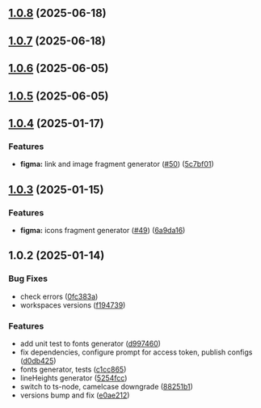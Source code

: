 

## [1.0.8](https://github.com/atls/figma/compare/@atls/figma-theme-fonts-generator@1.0.8...@atls/figma-theme-fonts-generator@1.0.8) (2025-06-18)






## [1.0.7](https://github.com/atls/figma/compare/@atls/figma-theme-fonts-generator@1.0.6...@atls/figma-theme-fonts-generator@1.0.7) (2025-06-18)






## [1.0.6](https://github.com/atls/figma/compare/@atls/figma-theme-fonts-generator@1.0.5...@atls/figma-theme-fonts-generator@1.0.6) (2025-06-05)






## [1.0.5](https://github.com/atls/figma/compare/@atls/figma-theme-fonts-generator@1.0.4...@atls/figma-theme-fonts-generator@1.0.5) (2025-06-05)






## [1.0.4](https://github.com/atls/figma/compare/@atls/figma-theme-fonts-generator@1.0.3...@atls/figma-theme-fonts-generator@1.0.4) (2025-01-17)


### Features


* **figma:** link and image fragment generator ([#50](https://github.com/atls/figma/issues/50)) ([5c7bf01](https://github.com/atls/figma/commit/5c7bf013046f44d038a763f9ee2d8ad263c2a69f))



## [1.0.3](https://github.com/atls/figma/compare/@atls/figma-theme-fonts-generator@1.0.2...@atls/figma-theme-fonts-generator@1.0.3) (2025-01-15)

### Features

- **figma:** icons fragment generator ([#49](https://github.com/atls/figma/issues/49)) ([6a9da16](https://github.com/atls/figma/commit/6a9da16b8312ff8a5ea2cb2d46f506f8927b0e3c))

## 1.0.2 (2025-01-14)

### Bug Fixes

- check errors ([0fc383a](https://github.com/atls/figma/commit/0fc383ad2de8e24a500bb41b88446a76e39521a8))
- workspaces versions ([f194739](https://github.com/atls/figma/commit/f1947396015b90ce5dbb913549f9ff6bb13059b8))

### Features

- add unit test to fonts generator ([d997460](https://github.com/atls/figma/commit/d997460f8a8a7d2acdf52dddf40ade9e6d3808ec))
- fix dependencies, configure prompt for access token, publish configs ([d0db425](https://github.com/atls/figma/commit/d0db42522e5a90b1da9a81afd633ea1cd59002fa))
- fonts generator, tests ([c1cc865](https://github.com/atls/figma/commit/c1cc865ac92a2e70e2723ec1aaa5ade859a2c300))
- lineHeights generator ([5254fcc](https://github.com/atls/figma/commit/5254fcc67413039a1a1e6228e809cd1e7e0e6f49))
- switch to ts-node, camelcase downgrade ([88251b1](https://github.com/atls/figma/commit/88251b1656f9d21b72a54f797e17a3649d87b540))
- versions bump and fix ([e0ae212](https://github.com/atls/figma/commit/e0ae2123cfe154812d7050e93e2fb150e1a3c331))
